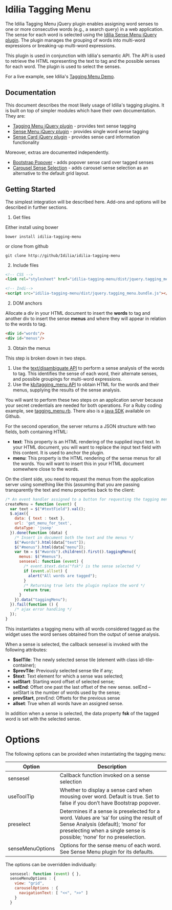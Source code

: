 # Idilia Tagging Menu

The Idilia Tagging Menu jQuery plugin enables assigning word senses to one or more consecutive words (e.g., a search query) in a web application. The sense for each word is selected using the [Idilia Sense Menu jQuery plugin](docs/sense_menu.md). The plugin manages the grouping of words into multi-word expressions or breaking-up multi-word expressions.

This plugin is used in conjunction with Idilia's semantic API. The API is used to retrieve the HTML representing the text to tag and the possible senses for each word. The plugin is used to select the senses.

For a live example, see Idilia's [Tagging Menu Demo](http://api.idilia.com/TaggingMenuDemo).

## Documentation

This document describes the most likely usage of Idilia's tagging plugins. It is built on top of simpler modules which have their own documentation. They are:

* [Tagging Menu jQuery plugin](docs/tagging_menu.plugin.md) - provides text sense tagging
* [Sense Menu jQuery plugin](docs/sense_menu.plugin.md) - provides single word sense tagging
* [Sense Card jQuery plugin](docs/sense_card.plugin.md) - provides sense card information functionality

Moreover, extras are documented independently.

* [Bootstrap Popover](docs/popover.extra.md) - adds popover sense card over tagged senses
* [Carousel Sense Selection](docs/carousel.extra.md) - adds carousel sense selection as an alternative to the default grid layout.

## Getting Started

The simplest integration will be described here. Add-ons and options will be described in further sections.

1. Get files

 Either install using bower

 ```shell
 bower install idilia-tagging-menu
 ```

 or clone from github

 ```shell
 git clone http://github/Idilia/idilia-tagging-menu
 ```

2. Include files

 ```html
 <!-- CSS -->
 <link rel="stylesheet" href="idilia-tagging-menu/dist/jquery.tagging_menu.bundle.css" />

 <!-- Indi-->
 <script src="idilia-tagging-menu/dist/jquery.tagging_menu.bundle.js"></script>
 ```

2. DOM anchors

 Allocate a div in your HTML document to insert the __words__ to tag and another div to insert the sense __menus__ and where they will appear in relation to the words to tag.

 ```html
 <div id="words"/>
 <div id="menus"/>
```

3. Obtain the menus

 This step is broken down in two steps.

 1. Use the [text/disambiguate API](http://www.idilia.com/developer/sense-analysis/api/text-disambiguate/) to perform a sense analysis of the words to tag. This identifies the sense of each word, their alternate senses, and possible groupings for multi-word expressions.
 2. Use the [kb/tagging_menu API](http://www.idilia.com/developer/language-graph/api/kb-tagging-menu/) to obtain HTML for the words and their menus, supplying the results of the sense analysis.

 You will want to perform these two steps on an application server because your secret credentials are needed for both operations. For a Ruby coding example, see [tagging_menu.rb](https://github.com/Idilia/idilia-api-samples/blob/master/ruby/kb/tagging_menu.rb). There also is a [java SDK](https://github.com/Idilia/idilia-java-sdk) available on Github.

 For the second operation, the server returns a JSON structure with two fields, both containing HTML:

 * __text__: This property is an HTML rendering of the supplied input text. In your HTML document, you will want to replace the input text field with this content. It is used to anchor the plugin.
 * __menu__: This property is the HTML rendering of the sense menus for all the words. You will want to insert this in your HTML document somewhere close to the words.

 On the client side, you need to request the menus from the application server using something like this (assuming that you are passing transparently the text and menu properties back to the client:

 ```javascript
 /* An event handler assigned to a button for requesting the tagging menu */
 createMenu = function (event) {
   var text = $("#textField").val();
   $.ajax({
     data: { text : text },
     url: 'get_menu_for_text',
     dataType: 'jsonp'
   }).done(function (data) {
     /* Insert in document both the text and the menus */
     $("#words").html(data["text"]);
     $("#menus").html(data["menu"]);
     var tm = $("#words").children().first().taggingMenu({
       menus: $("#menus"),
       sensesel: function (event) {
         /* event.$text.data("fsk") is the sense selected */
         if (event.allset) {
           alert("All words are tagged");
         }
         /* Returning true lets the plugin replace the word */
         return true;
       }
     }).data("taggingMenu");
   }).fail(function () {
     /* ajax error handling */
   });
 }
 ```
 This instantiates a tagging menu with all words considered tagged as the widget uses the word senses obtained from the output of sense analysis.

 When a sense is selected, the callback sensesel is invoked with the following attributes:

 * __$selTile__: The newly selected sense tile (element with class idl-tile-container);
 * __$prevTile__: Previously selected sense tile if any;
 * __$text__: Text element for which a sense was selected;
 * __selStart__: Starting word offset of selected sense;
 * __selEnd__: Offset one past the last offset of the new sense. selEnd – selStart is the number of words used by the sense;
 * __prevStart__, prevEnd: Offsets for the previous sense
 * __allset__: True when all words have an assigned sense.

 In addition when a sense is selected, the data property __fsk__ of the tagged word is set with the selected sense.

# Options

The following options can be provided when instantiating the tagging menu:

Option | Description
------ | -----------
sensesel | Callback function invoked on a sense selection
useToolTip | Whether to display a sense card when mousing over word. Default is true. Set to false if you don’t have Bootstrap popover.
preselect | Determines if a sense is preselected for a word. Values are ‘sa’ for using the result of Sense Analysis (default); ‘mono’ for preselecting when a single sense is possible; ‘none’ for no preselection.
senseMenuOptions | Options for the sense menu of each word. See Sense Menu plugin for its defaults.

The options can be overridden individually:

```javascript
  sensesel: function (event) { },
  senseMenuOptions : {
    view: "grid",
    carouselOptions : {
      navigationText: [ "<<", ">>" ]
    }
  }
  ```
